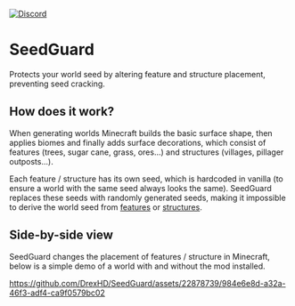 [![Discord](https://img.shields.io/discord/904419828192927885.svg?logo=discord)](https://discord.gg/HeZayd6SxF)

# SeedGuard

Protects your world seed by altering feature and structure placement, preventing seed cracking.

## How does it work?

When generating worlds Minecraft builds the basic surface shape, then applies biomes and finally adds surface
decorations, which consist of features (trees, sugar cane, grass, ores...) and structures (villages,
pillager outposts...). 

Each feature / structure has its own seed, which is hardcoded in vanilla (to ensure a world with
the same seed always looks the same). SeedGuard replaces these seeds with randomly generated seeds, making it impossible
to derive the world seed from [features](https://minecraft.wiki/w/Feature) or [structures](https://minecraft.wiki/w/Structure).

## Side-by-side view

SeedGuard changes the placement of features / structure in Minecraft, below is a simple demo of a world with and without
the mod installed.

https://github.com/DrexHD/SeedGuard/assets/22878739/984e6e8d-a32a-46f3-adf4-ca9f0579bc02
